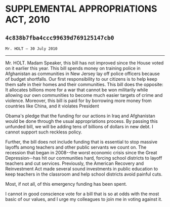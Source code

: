 # SUPPLEMENTAL APPROPRIATIONS ACT, 2010
## `4c838b7fba4ccc99639d769125147cb0`
`Mr. HOLT — 30 July 2010`

---


Mr. HOLT. Madam Speaker, this bill has not improved since the House 
voted on it earlier this year. This bill spends money on training 
police in Afghanistan as communities in New Jersey lay off police 
officers because of budget shortfalls. Our first responsibility to our 
citizens is to help keep them safe in their homes and their 
communities. This bill does the opposite: It allocates billions more 
for a war that cannot be won militarily while allowing our own 
communities to become much easier targets of crime and violence. 
Moreover, this bill is paid for by borrowing more money from countries 
like China, and it violates President


Obama's pledge that the funding for our actions in Iraq and Afghanistan 
would be done through the usual appropriations process. By passing this 
unfunded bill, we will be adding tens of billions of dollars in new 
debt. I cannot support such reckless policy.

Further, the bill does not include funding that is essential to stop 
massive layoffs among teachers and other public servants we count on. 
The recession that began in 2008--the worst economic crisis since the 
Great Depression--has hit our communities hard, forcing school 
districts to layoff teachers and cut services. Previously, the American 
Recovery and Reinvestment Act made several sound investments in public 
education to keep teachers in the classroom and help school districts 
avoid painful cuts.

Most, if not all, of this emergency funding has been spent.

I cannot in good conscience vote for a bill that is so at odds with 
the most basic of our values, and I urge my colleagues to join me in 
voting against it.
